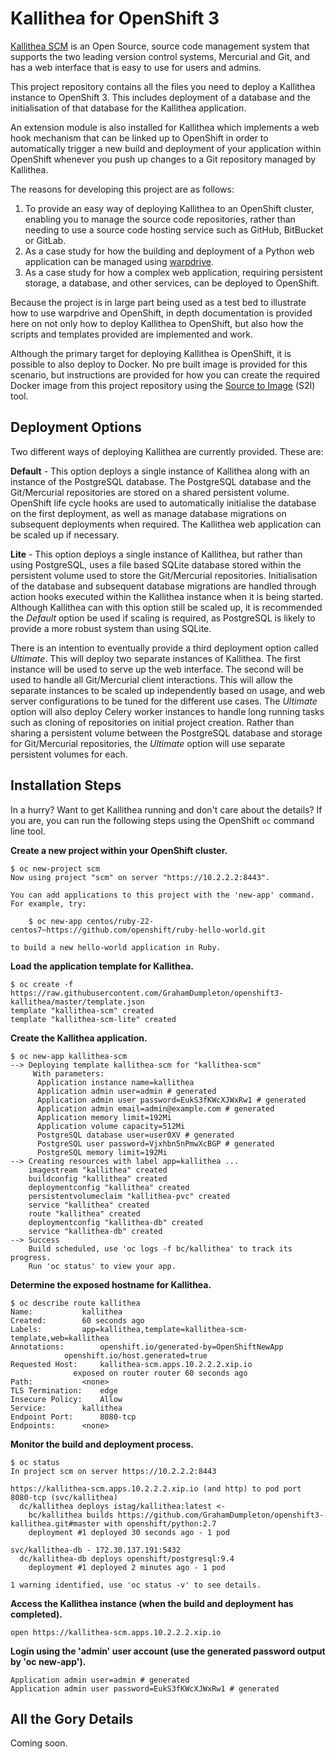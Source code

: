 # Kallithea for OpenShift 3

[Kallithea SCM](https://kallithea-scm.org) is an Open Source, source code management system that supports the two leading version control systems, Mercurial and Git, and has a web interface that is easy to use for users and admins.

This project repository contains all the files you need to deploy a Kallithea instance to OpenShift 3. This includes deployment of a database and the initialisation of that database for the Kallithea application.

An extension module is also installed for Kallithea which implements a web hook mechanism that can be linked up to OpenShift in order to automatically trigger a new build and deployment of your application within OpenShift whenever you push up changes to a Git repository managed by Kallithea.

The reasons for developing this project are as follows:

1. To provide an easy way of deploying Kallithea to an OpenShift cluster, enabling you to manage the source code repositories, rather than needing to use a source code hosting service such as GitHub, BitBucket or GitLab. 
2. As a case study for how the building and deployment of a Python web application can be managed using [warpdrive](http://www.getwarped.org).
3. As a case study for how a complex web application, requiring persistent storage, a database, and other services, can be deployed to OpenShift.

Because the project is in large part being used as a test bed to illustrate how to use warpdrive and OpenShift, in depth documentation is provided here on not only how to deploy Kallithea to OpenShift, but also how the scripts and templates provided are implemented and work.

Although the primary target for deploying Kallithea is OpenShift, it is possible to also deploy to Docker. No pre built image is provided for this scenario, but instructions are provided for how you can create the required Docker image from this project repository using the [Source to Image](https://github.com/openshift/source-to-image) (S2I) tool.

## Deployment Options

Two different ways of deploying Kallithea are currently provided. These are:

**Default** - This option deploys a single instance of Kallithea along with an instance of the PostgreSQL database. The PostgreSQL database and the Git/Mercurial repositories are stored on a shared persistent volume. OpenShift life cycle hooks are used to automatically initialise the database on the first deployment, as well as manage database migrations on subsequent deployments when required. The Kallithea web application can be scaled up if necessary.

**Lite** - This option deploys a single instance of Kallithea, but rather than using PostgreSQL, uses a file based SQLite database stored within the persistent volume used to store the Git/Mercurial repositories. Initialisation of the database and subsequent database migrations are handled through action hooks executed within the Kallithea instance when it is being started. Although Kallithea can with this option still be scaled up, it is recommended the *Default* option be used if scaling is required, as PostgreSQL is likely to provide a more robust system than using SQLite.

There is an intention to eventually provide a third deployment option called *Ultimate*. This will deploy two separate instances of Kallithea. The first instance will be used to serve up the web interface. The second will be used to handle all Git/Mercurial client interactions. This will allow the separate instances to be scaled up independently based on usage, and web server configurations to be tuned for the different use cases. The *Ultimate* option will also deploy Celery worker instances to handle long running tasks such as cloning of repositories on initial project creation. Rather than sharing a persistent volume between the PostgreSQL database and storage for Git/Mercurial repositories, the *Ultimate* option will use separate persistent volumes for each.

## Installation Steps

In a hurry? Want to get Kallithea running and don't care about the details? If you are, you can run the following steps using the OpenShift ``oc`` command line tool.

**Create a new project within your OpenShift cluster.**

```
$ oc new-project scm
Now using project "scm" on server "https://10.2.2.2:8443".

You can add applications to this project with the 'new-app' command. For example, try:

    $ oc new-app centos/ruby-22-centos7~https://github.com/openshift/ruby-hello-world.git

to build a new hello-world application in Ruby.
```

**Load the application template for Kallithea.**

```
$ oc create -f https://raw.githubusercontent.com/GrahamDumpleton/openshift3-kallithea/master/template.json
template "kallithea-scm" created
template "kallithea-scm-lite" created
```

**Create the Kallithea application.**

```
$ oc new-app kallithea-scm
--> Deploying template kallithea-scm for "kallithea-scm"
     With parameters:
      Application instance name=kallithea
      Application admin user=admin # generated
      Application admin user password=EukS3fKWcXJWxRw1 # generated
      Application admin email=admin@example.com # generated
      Application memory limit=192Mi
      Application volume capacity=512Mi
      PostgreSQL database user=user0XV # generated
      PostgreSQL user password=Vjxhbn5nPmwXcBGP # generated
      PostgreSQL memory limit=192Mi
--> Creating resources with label app=kallithea ...
    imagestream "kallithea" created
    buildconfig "kallithea" created
    deploymentconfig "kallithea" created
    persistentvolumeclaim "kallithea-pvc" created
    service "kallithea" created
    route "kallithea" created
    deploymentconfig "kallithea-db" created
    service "kallithea-db" created
--> Success
    Build scheduled, use 'oc logs -f bc/kallithea' to track its progress.
    Run 'oc status' to view your app.
```

**Determine the exposed hostname for Kallithea.**

```
$ oc describe route kallithea
Name:			kallithea
Created:		60 seconds ago
Labels:			app=kallithea,template=kallithea-scm-template,web=kallithea
Annotations:		openshift.io/generated-by=OpenShiftNewApp
			openshift.io/host.generated=true
Requested Host:		kallithea-scm.apps.10.2.2.2.xip.io
			  exposed on router router 60 seconds ago
Path:			<none>
TLS Termination:	edge
Insecure Policy:	Allow
Service:		kallithea
Endpoint Port:		8080-tcp
Endpoints:		<none>
```

**Monitor the build and deployment process.**

```
$ oc status
In project scm on server https://10.2.2.2:8443

https://kallithea-scm.apps.10.2.2.2.xip.io (and http) to pod port 8080-tcp (svc/kallithea)
  dc/kallithea deploys istag/kallithea:latest <-
    bc/kallithea builds https://github.com/GrahamDumpleton/openshift3-kallithea.git#master with openshift/python:2.7
    deployment #1 deployed 30 seconds ago - 1 pod

svc/kallithea-db - 172.30.137.191:5432
  dc/kallithea-db deploys openshift/postgresql:9.4
    deployment #1 deployed 2 minutes ago - 1 pod

1 warning identified, use 'oc status -v' to see details.
```

**Access the Kallithea instance (when the build and deployment has completed).**

```
open https://kallithea-scm.apps.10.2.2.2.xip.io
```

**Login using the 'admin' user account (use the generated password output by 'oc new-app').**

```
Application admin user=admin # generated
Application admin user password=EukS3fKWcXJWxRw1 # generated
```

## All the Gory Details

Coming soon.


 





